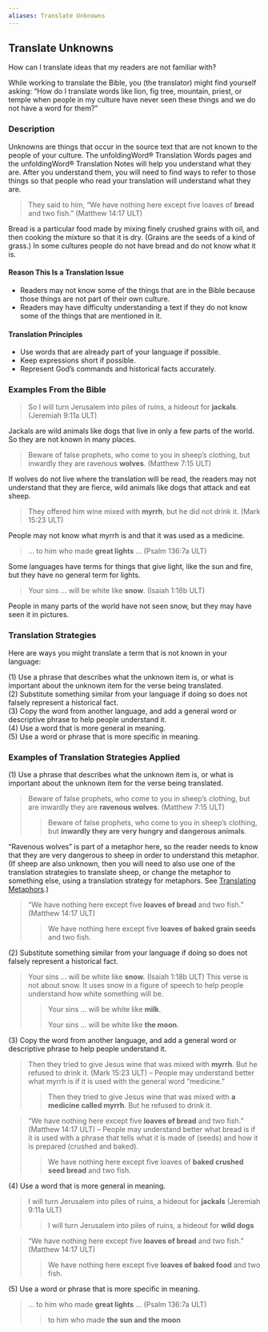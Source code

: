 ```yaml
---
aliases: Translate Unknowns
---
```


## Translate Unknowns

How can I translate ideas that my readers are not familiar with?

While working to translate the Bible, you (the translator) might find yourself asking: “How do I translate words like lion, fig tree, mountain, priest, or temple when people in my culture have never seen these things and we do not have a word for them?”

### Description

Unknowns are things that occur in the source text that are not known to the people of your culture. The unfoldingWord® Translation Words pages and the unfoldingWord® Translation Notes will help you understand what they are. After you understand them, you will need to find ways to refer to those things so that people who read your translation will understand what they are.

>  They said to him, “We have nothing here except five loaves of **bread** and two fish.” (Matthew 14:17 ULT)

Bread is a particular food made by mixing finely crushed grains with oil, and then cooking the mixture so that it is dry. (Grains are the seeds of a kind of grass.) In some cultures people do not have bread and do not know what it is.

#### Reason This Is a Translation Issue

* Readers may not know some of the things that are in the Bible because those things are not part of their own culture.
* Readers may have difficulty understanding a text if they do not know some of the things that are mentioned in it.

#### Translation Principles

* Use words that are already part of your language if possible.
* Keep expressions short if possible.
* Represent God’s commands and historical facts accurately.

### Examples From the Bible

> So I will turn Jerusalem into piles of ruins, a hideout for **jackals**. (Jeremiah 9:11a ULT)

Jackals are wild animals like dogs that live in only a few parts of the world. So they are not known in many places.

> Beware of false prophets, who come to you in sheep’s clothing, but inwardly they are ravenous **wolves**. (Matthew 7:15 ULT)

If wolves do not live where the translation will be read, the readers may not understand that they are fierce, wild animals like dogs that attack and eat sheep.

> They offered him wine mixed with **myrrh**, but he did not drink it. (Mark 15:23 ULT)

People may not know what myrrh is and that it was used as a medicine.

> … to him who made **great lights** … (Psalm 136:7a ULT)

Some languages have terms for things that give light, like the sun and fire, but they have no general term for lights.

> Your sins … will be white like **snow**. (Isaiah 1:18b ULT)

People in many parts of the world have not seen snow, but they may have seen it in pictures.

### Translation Strategies

Here are ways you might translate a term that is not known in your language:

(1) Use a phrase that describes what the unknown item is, or what is important about the unknown item for the verse being translated.<br>
(2) Substitute something similar from your language if doing so does not falsely represent a historical fact.<br>
(3) Copy the word from another language, and add a general word or descriptive phrase to help people understand it.<br>
(4) Use a word that is more general in meaning.<br>
(5) Use a word or phrase that is more specific in meaning.

### Examples of Translation Strategies Applied

(1) Use a phrase that describes what the unknown item is, or what is important about the unknown item for the verse being translated.

> Beware of false prophets, who come to you in sheep’s clothing, but are inwardly they are **ravenous wolves**. (Matthew 7:15 ULT)
> > Beware of false prophets, who come to you in sheep’s clothing, but **inwardly they are very hungry and dangerous animals**.

“Ravenous wolves” is part of a metaphor here, so the reader needs to know that they are very dangerous to sheep in order to understand this metaphor. (If sheep are also unknown, then you will need to also use one of the translation strategies to translate sheep, or change the metaphor to something else, using a translation strategy for metaphors. See [Translating Metaphors](figs-metaphor.md).)

> “We have nothing here except five **loaves of bread** and two fish.” (Matthew 14:17 ULT)
>
> > We have nothing here except five **loaves of baked grain seeds** and two fish.

(2) Substitute something similar from your language if doing so does not falsely represent a historical fact.

> Your sins … will be white like **snow.** (Isaiah 1:18b ULT) This verse is not about snow. It uses snow in a figure of speech to help people understand how white something will be.
>
> > Your sins … will be white like **milk**.
> >
> > Your sins … will be white like **the moon**.

(3) Copy the word from another language, and add a general word or descriptive phrase to help people understand it.

> Then they tried to give Jesus wine that was mixed with **myrrh**. But he refused to drink it. (Mark 15:23 ULT) – People may understand better what myrrh is if it is used with the general word “medicine.”
> > Then they tried to give Jesus wine that was mixed with **a medicine called myrrh**. But he refused to drink it.

> “We have nothing here except five **loaves of bread** and two fish.” (Matthew 14:17 ULT) – People may understand better what bread is if it is used with a phrase that tells what it is made of (seeds) and how it is prepared (crushed and baked).
>
> > We have nothing here except five loaves of **baked crushed seed bread** and two fish.

(4) Use a word that is more general in meaning.

> I will turn Jerusalem into piles of ruins, a hideout for **jackals** (Jeremiah 9:11a ULT)
>
> > I will turn Jerusalem into piles of ruins, a hideout for **wild dogs**

> “We have nothing here except five **loaves of bread** and two fish.” (Matthew 14:17 ULT)
>
> > We have nothing here except five **loaves of baked food** and two fish.

(5) Use a word or phrase that is more specific in meaning.

> … to him who made **great lights** … (Psalm 136:7a ULT)
>
> > to him who made **the sun and the moon**
